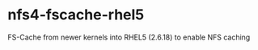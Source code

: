 nfs4-fscache-rhel5
==================

FS-Cache from newer kernels into RHEL5 (2.6.18) to enable NFS caching